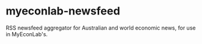 myeconlab-newsfeed
==================

RSS newsfeed aggregator for Australian and world economic news, for use in MyEconLab&#39;s.